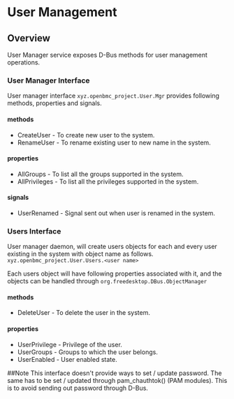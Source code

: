 # User Management

## Overview
User Manager service exposes D-Bus methods for user management operations.

### User Manager Interface
User manager interface `xyz.openbmc_project.User.Mgr` provides following
methods, properties and signals.
#### methods
* CreateUser - To create new user to the system.
* RenameUser - To rename existing user to new name in the system.

#### properties
* AllGroups - To list all the groups supported in the system.
* AllPrivileges  - To list all the privileges supported in the system.

#### signals
* UserRenamed - Signal sent out when user is renamed in the system.

### Users Interface
User manager daemon, will create users objects for each and every user existing
in the system with object name as follows.
`xyz.openbmc_project.User.Users.<user name>`

Each users object will have following properties associated with
it, and the objects can be handled through `org.freedesktop.DBus.ObjectManager`
#### methods
* DeleteUser - To delete the user in the system.

#### properties
* UserPrivilege - Privilege of the user.
* UserGroups - Groups to which the user belongs.
* UserEnabled - User enabled state.

##Note
This interface doesn't provide ways to set / update password. The same has to
be set / updated through pam_chauthtok() (PAM modules). This is to avoid
sending out password through D-Bus.
